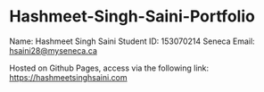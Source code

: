 # Hashmeet-Singh-Saini-Portfolio
Name: Hashmeet Singh Saini
Student ID: 153070214
Seneca Email: hsaini28@myseneca.ca

Hosted on Github Pages, access via the following link: https://hashmeetsinghsaini.com

